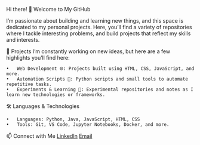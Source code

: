 Hi there! 👋 Welcome to My GitHub
	
I’m passionate about building and learning new things, and this space is dedicated to my personal projects. 
Here, you’ll find a variety of repositories where I tackle interesting problems, and build projects that reflect my skills and interests.

📂 Projects
I’m constantly working on new ideas, but here are a few highlights you’ll find here:

	•	Web Development 🌐: Projects built using HTML, CSS, JavaScript, and more.
	•	Automation Scripts 🔄: Python scripts and small tools to automate repetitive tasks.
	•	Experiments & Learning 🧪: Experimental repositories and notes as I learn new technologies or frameworks.

🛠️ Languages & Technologies

	•	Languages: Python, Java, JavaScript, HTML, CSS
	•	Tools: Git, VS Code, Jupyter Notebooks, Docker, and more.

📫 Connect with Me
[LinkedIn](https://www.linkedin.com/in/sukhmanbalagan/)
[Email](sbalagan22@gmail.com)
